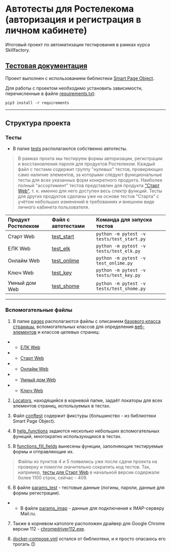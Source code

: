 # Автотесты для Ростелекома <br/> (авторизация и регистрация в личном кабинете)

Итоговый проект по автоматизации тестирования в рамках курса Skillfactory.

[Тестовая документация](https://docs.google.com/spreadsheets/d/1GjvSxUXRzA5Rv23GxID3IFa9WvPZGs1j82v-gmGr2TE/edit?usp=sharing)
---

Проект выполнен с использованием библиотеки [Smart Page Object](https://github.com/TimurNurlygayanov/ui-tests-example).

Для работы с проектом необходимо установить зависимости, перечисленные в файле [requirements.txt](requirements.txt):

    pip3 install -r requirements
    
---

## Структура проекта

### Тесты

* В папке [tests](tests) располагаются собственно автотесты.

>В рамках прокта мы тестируем формы авторизации, регистрации и восстановления пароля для продуктов Ростелеком. 
>Каждый файл с тестами содержит группу "нулевых" тестов, проверяющих само наличие элементов, за которыми следуют функциональные тесты для всех указанных форм конкретного продукта.
>Наиболее полный "ассортимент" тестов представлен для продукта ["Старт Web"](tests/test_start.py), т. к. именно для него доступен весь спектр функций. Тесты для других продуктов сделаны уже на основе тестов "Старта" с учётом небольших изменений в требованиях и внешнем виде личного кабинета пользователя.

| Продукт Ростелеком  | Файл с автотестами | Команда для запуска тестов |
| :---    | :----    | :---    |
| Старт Web    | [test_start](tests/test_start.py)    | `python -m pytest -v tests/test_start.py`   |
| ЕЛК Web    | [test_elk](tests/test_elk.py)    | `python -m pytest -v tests/test_elk.py`    |
| Онлайм Web    | [test_onlime](tests/test_onlime.py)    | `python -m pytest -v test_onlime.py`    |
| Ключ Web    | [test_key](tests/test_key.py)    | `python -m pytest -v tests/test_key.py`    |
| Умный дом Web    | [test_shome](tests/test_shome.py)    | `python -m pytest -v tests/test_shome.py`    |

---

### Вспомогательные файлы

1. В папке [pages](pages) располагаются файлы с описанием [базового класса страницы](pages/base.py), вспомогательных классов для определения [веб-элементов](pages/elements.py) и классов целевых страниц:
* * [ЕЛК Web](pages/elk_pages.py)
* * [Старт Web](pages/start_pages.py)
* * [Онлайм Web](pages/onlime_pages.py)
* * [Умный дом Web](pages/shome_pages.py)
* * [Ключ Web](pages/key_pages.py)

2. [Locators](locators.py), находящийся в корневой папке, задаёт локаторы для всех элементов страниц, используемых в тестах.

3. Файл [conftest](conftest.py) содержит фикстуры (большинство - из библиотеки Smart Page Object).

4. В [help_functions](help_functions.py) задаются несколько небольших вспомогательных функций, многократно использующихся в тестах.

5. В [functions_fill_fields](functions_fill_fields.py) вынесены функции, заполняющие тестируемые формы и отправляющие их. 
>Файлы из пунктов 4 и 5 появились уже после сдачи проекта на проверку и помогли значительно сократить код тестов. Так, например, [тесты для Старт Web](tests/test_start.py) в начальной версии содержали более 1100 строк, сейчас - 409.

6. В файле [params_test](params_test.py) - тестовые данные (логины, пароли, данные для формы регистрации).
* * В файле [params_imap](params_imap.py) - данные для подключения к IMAP-серверу Mail.ru.

7. Также в корневом катологе расположен драйвер для Google Chrome версии 112 - [chromedriver112.exe](chromedriver112.exe).

8. [docker-compose.yml](docker-compose.yml) остался от библиотеки, и я просто опасаюсь его трогать 🙃 
